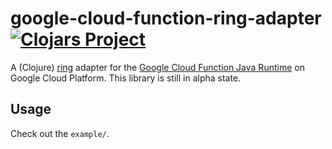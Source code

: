 # google-cloud-function-ring-adapter [![Clojars Project](https://img.shields.io/clojars/v/nl.epij/google-cloud-function-ring-adapter.svg)](https://clojars.org/nl.epij/google-cloud-function-ring-adapter)

A (Clojure) [ring](https://github.com/ring-clojure/ring) adapter for the [Google Cloud Function Java Runtime](https://cloud.google.com/functions/docs/concepts/java-runtime) on Google Cloud Platform.
This library is still in alpha state.

## Usage

Check out the `example/`.
